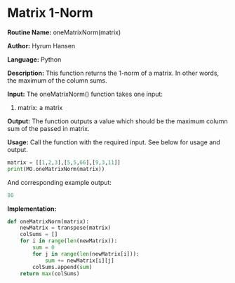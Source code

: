 # Matrix 1-Norm

**Routine Name:** oneMatrixNorm(matrix)

**Author:** Hyrum Hansen

**Language:** Python

**Description:** This function returns the 1-norm of a matrix. In other words, the maximum of the column sums.

**Input:** The oneMatrixNorm() function takes one input:
1. matrix: a matrix

**Output:** The function outputs a value which should be the maximum column sum of the passed in matrix.

**Usage:** Call the function with the required input. See below for usage and output.

```python
matrix = [[1,2,3],[5,5,66],[9,3,11]]
print(MO.oneMatrixNorm(matrix))
```

And corresponding example output:

```python
80
```

**Implementation:**

```python
def oneMatrixNorm(matrix):
    newMatrix = transpose(matrix)
    colSums = []
    for i in range(len(newMatrix)):
        sum = 0
        for j in range(len(newMatrix[i])):
            sum += newMatrix[i][j]
        colSums.append(sum)
    return max(colSums)
```


